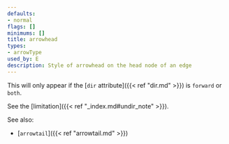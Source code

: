 ```yaml
---
defaults:
- normal
flags: []
minimums: []
title: arrowhead
types:
- arrowType
used_by: E
description: Style of arrowhead on the head node of an edge
---
```

This will only appear if the [`dir` attribute]({{< ref "dir.md" >}})
is `forward` or `both`.

See the [limitation]({{< ref "_index.md#undir_note" >}}).

See also:

- [`arrowtail`]({{< ref "arrowtail.md" >}})
